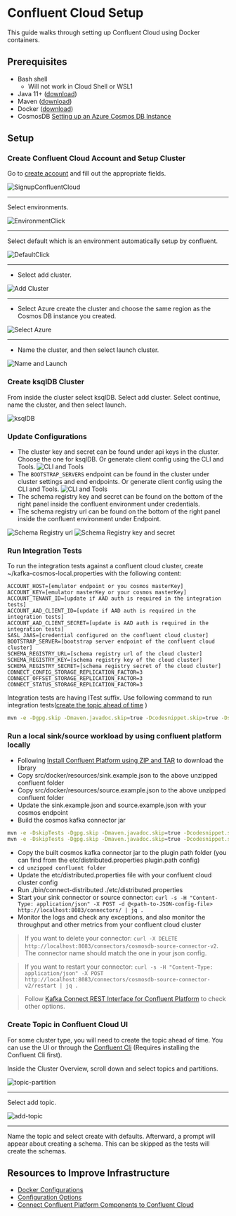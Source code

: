 # Confluent Cloud Setup

This guide walks through setting up Confluent Cloud using Docker containers.

## Prerequisites

- Bash shell
    - Will not work in Cloud Shell or WSL1
- Java 11+ ([download](https://www.oracle.com/java/technologies/javase-jdk11-downloads.html))
- Maven ([download](https://maven.apache.org/download.cgi))
- Docker ([download](https://www.docker.com/products/docker-desktop))
- CosmosDB [Setting up an Azure Cosmos DB Instance](https://github.com/Azure/azure-sdk-for-java/blob/main/sdk/cosmos/azure-cosmos-kafka-connect/docs/CosmosDB_Setup.md)

## Setup

### Create Confluent Cloud Account and Setup Cluster
Go to [create account](https://www.confluent.io/get-started/) and fill out the appropriate fields.

![SignupConfluentCloud](images/SignUpConfluentCloud.png)

---

Select environments. 

![EnvironmentClick](images/environment-click.png)

---

Select default which is an environment automatically setup by confluent. 

![DefaultClick](images/click-default.png)

---

- Select add cluster. 

![Add Cluster](images/click-add-cluster.png)

---

- Select Azure create the cluster and choose the same region as the Cosmos DB instance you created.

![Select Azure](images/select-azure.png)

---

- Name the cluster, and then select launch cluster.

![Name and Launch](images/select-name-launch.png)


### Create ksqlDB Cluster
From inside the cluster select ksqlDB. Select add cluster. Select continue, name the cluster, and then select launch.

![ksqlDB](images/select-ksqlDB.png)

### Update Configurations
- The cluster key and secret can be found under api keys in the cluster. Choose the one for ksqlDB. Or generate client config using the CLI and Tools. ![CLI and Tools](images/cli-and-tools.png)
- The `BOOTSTRAP_SERVERS` endpoint can be found in the cluster under cluster settings and end endpoints. Or generate client config using the CLI and Tools. ![CLI and Tools](images/cli-and-tools.png)
- The schema registry key and secret can be found on the bottom of the right panel inside the confluent environment under credentials.
- The schema registry url can be found on the bottom of the right panel inside the confluent environment under Endpoint.
  
![Schema Registry url](images/schema-registry.png)
![Schema Registry key and secret](images/schema-key-and-secret.png)

### Run Integration Tests
To run the integration tests against a confluent cloud cluster, create ~/kafka-cosmos-local.properties with the following content:
```
ACCOUNT_HOST=[emulator endpoint or you cosmos masterKey]
ACCOUNT_KEY=[emulator masterKey or your cosmos masterKey]
ACCOUNT_TENANT_ID=[update if AAD auth is required in the integration tests]
ACCOUNT_AAD_CLIENT_ID=[update if AAD auth is required in the integration tests]
ACCOUNT_AAD_CLIENT_SECRET=[update is AAD auth is required in the integration tests]
SASL_JAAS=[credential configured on the confluent cloud cluster]
BOOTSTRAP_SERVER=[bootstrap server endpoint of the confluent cloud cluster]
SCHEMA_REGISTRY_URL=[schema registry url of the cloud cluster]
SCHEMA_REGISTRY_KEY=[schema registry key of the cloud cluster]
SCHEMA_REGISTRY_SECRET=[schema registry secret of the cloud cluster]
CONNECT_CONFIG_STORAGE_REPLICATION_FACTOR=3
CONNECT_OFFSET_STORAGE_REPLICATION_FACTOR=3
CONNECT_STATUS_STORAGE_REPLICATION_FACTOR=3
```
Integration tests are having ITest suffix. Use following command to run integration tests([create the topic ahead of time](#create-topic-in-confluent-cloud-ui) )
```bash
mvn -e -Dgpg.skip -Dmaven.javadoc.skip=true -Dcodesnippet.skip=true -Dspotbugs.skip=true -Dcheckstyle.skip=true -Drevapi.skip=true -pl ,azure-cosmos-kafka-connect test package -Pkafka-integration
```

### Run a local sink/source workload by using confluent platform locally
- Following [Install Confluent Platform using ZIP and TAR](https://docs.confluent.io/platform/current/installation/installing_cp/zip-tar.html#prod-kafka-cli-install) to download the library
- Copy src/docker/resources/sink.example.json to the above unzipped confluent folder
- Copy src/docker/resources/source.example.json to the above unzipped confluent folder
- Update the sink.example.json and source.example.json with your cosmos endpoint
- Build the cosmos kafka connector jar
```bash
mvn -e -DskipTests -Dgpg.skip -Dmaven.javadoc.skip=true -Dcodesnippet.skip=true -Dspotbugs.skip=true -Dcheckstyle.skip=true -Drevapi.skip=true -pl ,azure-cosmos,azure-cosmos-tests -am clean install
mvn -e -DskipTests -Dgpg.skip -Dmaven.javadoc.skip=true -Dcodesnippet.skip=true -Dspotbugs.skip=true -Dcheckstyle.skip=true -Drevapi.skip=true -pl ,azure-cosmos-kafka-connect clean install
```
- Copy the built cosmos kafka connector jar to the plugin path folder (you can find from the etc/distributed.properties plugin.path config)
- ```cd unzipped confluent folder```
- Update the etc/distributed.properties file with your confluent cloud cluster config
- Run ./bin/connect-distributed ./etc/distributed.properties
- Start your sink connector or source connector: ```curl -s -H "Content-Type: application/json" -X POST -d @<path-to-JSON-config-file> http://localhost:8083/connectors/ | jq .```
- Monitor the logs and check any exceptions, and also monitor the throughput and other metrics from your confluent cloud cluster

> If you want to delete your connector: ```curl -X DELETE http://localhost:8083/connectors/cosmosdb-source-connector-v2```. The connector name should match the one in your json config.

> If you want to restart your connector: ```curl -s -H "Content-Type: application/json" -X POST http://localhost:8083/connectors/cosmosdb-source-connector-v2/restart | jq .```

> Follow [Kafka Connect REST Interface for Confluent Platform](https://docs.confluent.io/platform/current/connect/references/restapi.html) to check other options.

### Create Topic in Confluent Cloud UI
For some cluster type, you will need to create the topic ahead of time. You can use the UI or through the [Confluent Cli](https://docs.confluent.io/cloud/current/client-apps/topics/manage.html#:~:text=Confluent%20CLI%20Follow%20these%20steps%20to%20create%20a,aren%E2%80%99t%20any%20topics%20created%20yet%2C%20click%20Create%20topic.) (Requires installing the Confluent Cli first). 

Inside the Cluster Overview, scroll down and select topics and partitions.

![topic-partition](images/Topics-Partitions.png)

---

Select add topic.

![add-topic](images/add-topic.png)

---

Name the topic and select create with defaults. Afterward, a prompt will appear about creating a schema. This can be
skipped as the tests will create the schemas.

## Resources to Improve Infrastructure
- [Docker Configurations](https://docs.confluent.io/platform/current/installation/docker/config-reference.html)
- [Configuration Options](https://docs.confluent.io/platform/current/installation/configuration/index.html)
- [Connect Confluent Platform Components to Confluent Cloud](https://docs.confluent.io/cloud/current/cp-component/index.html)
